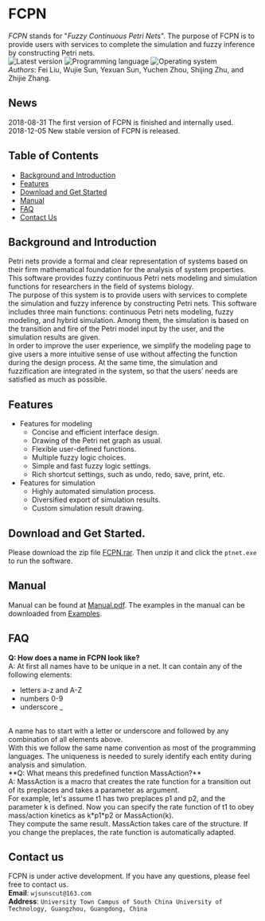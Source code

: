 # FCPN
*FCPN* stands for "*Fuzzy Continuous Petri Nets*". The purpose of FCPN is to provide users with services to complete
the simulation and fuzzy inference by constructing Petri nets.
<br>
![Latest version](https://img.shields.io/badge/Latest%20version-1.0.0-blue.svg)
![Programming language](https://img.shields.io/badge/Programming%20language-C++-red.svg)
![Operating system](https://img.shields.io/badge/Operating%20system-Windows-yellow.svg)
<br>
*Authors*: Fei Liu, Wujie Sun, Yexuan Sun, Yuchen Zhou, Shijing Zhu, and Zhijie Zhang.
## News
2018-08-31 The first version of FCPN is finished and internally used.<br>
2018-12-05  New stable version of FCPN is released.
## Table of Contents
- [Background and Introduction](#background-and-introduction)
- [Features](#features)
- [Download and Get Started](#download-and-get-started)
- [Manual](#manual)
- [FAQ](#faq)
- [Contact Us](#contact-us)
## Background and Introduction
Petri nets provide a formal and clear representation of systems based on their
firm mathematical foundation for the analysis of system properties. This software
provides fuzzy continuous Petri nets modeling and simulation functions
for researchers in the field of systems biology.
<br>
The purpose of this system is to provide users with services to complete
the simulation and fuzzy inference by constructing Petri nets. This software
includes three main functions: continuous Petri nets modeling, fuzzy modeling,
and hybrid simulation. Among them, the simulation is based on the transition
and fire of the Petri model input by the user, and the simulation results are
given.
<br>
In order to improve the user experience, we simplify the modeling page to
give users a more intuitive sense of use without affecting the function during the
design process. At the same time, the simulation and fuzzification are integrated
in the system, so that the users’ needs are satisfied as much as possible.
## Features
* Features for modeling
  * Concise and efficient interface design.
  * Drawing of the Petri net graph as usual.
  * Flexible user-defined functions.
  * Multiple fuzzy logic choices.
  * Simple and fast fuzzy logic settings.
  * Rich shortcut settings, such as undo, redo, save, print, etc.
* Features for simulation
  * Highly automated simulation process.
  * Diversified export of simulation results.
  * Custom simulation result drawing.
## Download and Get Started.
Please download the zip file [FCPN.rar](https://github.com/wjsunscut/fcpn/raw/master/Examples). Then unzip it and click the `ptnet.exe` to run the software.
## Manual
Manual can be found at [Manual.pdf](https://github.com/wjsunscut/fcpn/raw/master/Manual.pdf). The examples in the manual can be downloaded from [Examples](https://github.com/wjsunscut/fcpn/raw/master/Examples).
## FAQ
**Q: How does a name in FCPN look like?**
<br>
A: At first all names have to be unique in a net. It can contain any of the following elements:
   * letters a-z and A-Z
   * numbers 0-9
   * underscore _
<br>
A name has to start with a letter or underscore and followed by any combination of all elements above. 
<br>
With this we follow the same name convention as most of the programming languages. The uniqueness is needed to surely identify each entity during analysis and simulation.
<br>
**Q: What means this predefined function MassAction?**
<br>
A: MassAction is a macro that creates the rate function for a transition out of its preplaces and takes a parameter as argument.
<br>
For example, let's assume t1 has two preplaces p1 and p2, and the parameter k is defined. Now you can specify the rate function of t1 to obey mass/action kinetics as k*p1*p2 or MassAction(k).
<br>
They compute the same result. MassAction takes care of the structure. If you change the preplaces, the rate function is automatically adapted.

## Contact us
FCPN is under active development. If you have any questions, please feel free to contact us.
<br>
**Email**: `wjsunscut@163.com`
<br>
**Address**: `University Town Campus of South China University of Technology, Guangzhou, Guangdong, China`
